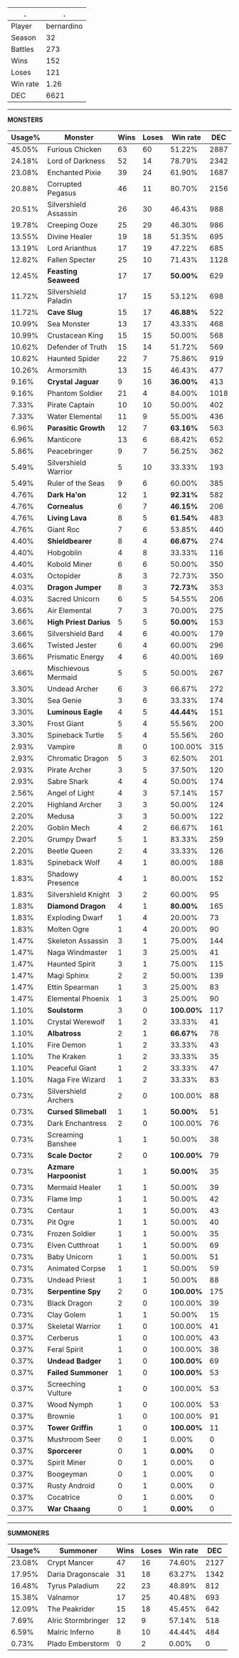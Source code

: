 .|.
|-|-
Player|bernardino
Season|32
Battles|273
Wins|152
Loses|121
Win rate|1.26
DEC|6621

---
**MONSTERS**

Usage%|Monster|Wins|Loses|Win rate|DEC|
-|-|-|-|-|-|
45.05%|Furious Chicken|63|60|51.22%|2887|
24.18%|Lord of Darkness|52|14|78.79%|2342|
23.08%|Enchanted Pixie|39|24|61.90%|1687|
20.88%|Corrupted Pegasus|46|11|80.70%|2156|
20.51%|Silvershield Assassin|26|30|46.43%|988|
19.78%|Creeping Ooze|25|29|46.30%|986|
13.55%|Divine Healer|19|18|51.35%|695|
13.19%|Lord Arianthus|17|19|47.22%|685|
12.82%|Fallen Specter|25|10|71.43%|1128|
12.45%|**Feasting Seaweed**|17|17|**50.00%**|629|
11.72%|Silvershield Paladin|17|15|53.12%|698|
11.72%|**Cave Slug**|15|17|**46.88%**|522|
10.99%|Sea Monster|13|17|43.33%|468|
10.99%|Crustacean King|15|15|50.00%|568|
10.62%|Defender of Truth|15|14|51.72%|569|
10.62%|Haunted Spider|22|7|75.86%|919|
10.26%|Armorsmith|13|15|46.43%|477|
9.16%|**Crystal Jaguar**|9|16|**36.00%**|413|
9.16%|Phantom Soldier|21|4|84.00%|1018|
7.33%|Pirate Captain|10|10|50.00%|402|
7.33%|Water Elemental|11|9|55.00%|436|
6.96%|**Parasitic Growth**|12|7|**63.16%**|563|
6.96%|Manticore|13|6|68.42%|652|
5.86%|Peacebringer|9|7|56.25%|362|
5.49%|Silvershield Warrior|5|10|33.33%|193|
5.49%|Ruler of the Seas|9|6|60.00%|385|
4.76%|**Dark Ha'on**|12|1|**92.31%**|582|
4.76%|**Cornealus**|6|7|**46.15%**|206|
4.76%|**Living Lava**|8|5|**61.54%**|483|
4.76%|Giant Roc|7|6|53.85%|440|
4.40%|**Shieldbearer**|8|4|**66.67%**|274|
4.40%|Hobgoblin|4|8|33.33%|116|
4.40%|Kobold Miner|6|6|50.00%|350|
4.03%|Octopider|8|3|72.73%|350|
4.03%|**Dragon Jumper**|8|3|**72.73%**|353|
4.03%|Sacred Unicorn|6|5|54.55%|206|
3.66%|Air Elemental|7|3|70.00%|275|
3.66%|**High Priest Darius**|5|5|**50.00%**|153|
3.66%|Silvershield Bard|4|6|40.00%|179|
3.66%|Twisted Jester|6|4|60.00%|296|
3.66%|Prismatic Energy|4|6|40.00%|169|
3.66%|Mischievous Mermaid|5|5|50.00%|267|
3.30%|Undead Archer|6|3|66.67%|272|
3.30%|Sea Genie|3|6|33.33%|174|
3.30%|**Luminous Eagle**|4|5|**44.44%**|151|
3.30%|Frost Giant|5|4|55.56%|200|
3.30%|Spineback Turtle|5|4|55.56%|260|
2.93%|Vampire|8|0|100.00%|315|
2.93%|Chromatic Dragon|5|3|62.50%|201|
2.93%|Pirate Archer|3|5|37.50%|120|
2.93%|Sabre Shark|4|4|50.00%|174|
2.56%|Angel of Light|4|3|57.14%|157|
2.20%|Highland Archer|3|3|50.00%|124|
2.20%|Medusa|3|3|50.00%|122|
2.20%|Goblin Mech|4|2|66.67%|161|
2.20%|Grumpy Dwarf|5|1|83.33%|259|
2.20%|Beetle Queen|2|4|33.33%|126|
1.83%|Spineback Wolf|4|1|80.00%|188|
1.83%|Shadowy Presence|4|1|80.00%|152|
1.83%|Silvershield Knight|3|2|60.00%|95|
1.83%|**Diamond Dragon**|4|1|**80.00%**|165|
1.83%|Exploding Dwarf|1|4|20.00%|73|
1.83%|Molten Ogre|1|4|20.00%|90|
1.47%|Skeleton Assassin|3|1|75.00%|144|
1.47%|Naga Windmaster|1|3|25.00%|41|
1.47%|Haunted Spirit|3|1|75.00%|115|
1.47%|Magi Sphinx|2|2|50.00%|139|
1.47%|Ettin Spearman|1|3|25.00%|83|
1.47%|Elemental Phoenix|1|3|25.00%|90|
1.10%|**Soulstorm**|3|0|**100.00%**|117|
1.10%|Crystal Werewolf|1|2|33.33%|41|
1.10%|**Albatross**|2|1|**66.67%**|78|
1.10%|Fire Demon|1|2|33.33%|43|
1.10%|The Kraken|1|2|33.33%|35|
1.10%|Peaceful Giant|1|2|33.33%|47|
1.10%|Naga Fire Wizard|1|2|33.33%|83|
0.73%|Silvershield Archers|2|0|100.00%|88|
0.73%|**Cursed Slimeball**|1|1|**50.00%**|51|
0.73%|Dark Enchantress|2|0|100.00%|76|
0.73%|Screaming Banshee|1|1|50.00%|38|
0.73%|**Scale Doctor**|2|0|**100.00%**|79|
0.73%|**Azmare Harpoonist**|1|1|**50.00%**|35|
0.73%|Mermaid Healer|1|1|50.00%|39|
0.73%|Flame Imp|1|1|50.00%|42|
0.73%|Centaur|1|1|50.00%|43|
0.73%|Pit Ogre|1|1|50.00%|40|
0.73%|Frozen Soldier|1|1|50.00%|35|
0.73%|Elven Cutthroat|1|1|50.00%|69|
0.73%|Baby Unicorn|1|1|50.00%|51|
0.73%|Animated Corpse|1|1|50.00%|59|
0.73%|Undead Priest|1|1|50.00%|88|
0.73%|**Serpentine Spy**|2|0|**100.00%**|175|
0.73%|Black Dragon|2|0|100.00%|39|
0.73%|Clay Golem|1|1|50.00%|15|
0.37%|Skeletal Warrior|1|0|100.00%|41|
0.37%|Cerberus|1|0|100.00%|43|
0.37%|Feral Spirit|1|0|100.00%|38|
0.37%|**Undead Badger**|1|0|**100.00%**|69|
0.37%|**Failed Summoner**|1|0|**100.00%**|53|
0.37%|Screeching Vulture|1|0|100.00%|53|
0.37%|Wood Nymph|1|0|100.00%|53|
0.37%|Brownie|1|0|100.00%|91|
0.37%|**Tower Griffin**|1|0|**100.00%**|11|
0.37%|Mushroom Seer|0|1|0.00%|0|
0.37%|**Sporcerer**|0|1|**0.00%**|0|
0.37%|Spirit Miner|0|1|0.00%|0|
0.37%|Boogeyman|0|1|0.00%|0|
0.37%|Rusty Android|0|1|0.00%|0|
0.37%|Cocatrice|0|1|0.00%|0|
0.37%|**War Chaang**|0|1|**0.00%**|0|

---
**SUMMONERS**

Usage%|Summoner|Wins|Loses|Win rate|DEC|
-|-|-|-|-|-|
23.08%|Crypt Mancer|47|16|74.60%|2127|
17.95%|Daria Dragonscale|31|18|63.27%|1342|
16.48%|Tyrus Paladium|22|23|48.89%|812|
15.38%|Valnamor|17|25|40.48%|693|
12.09%|The Peakrider|15|18|45.45%|642|
7.69%|Alric Stormbringer|12|9|57.14%|518|
6.59%|Malric Inferno|8|10|44.44%|484|
0.73%|Plado Emberstorm|0|2|0.00%|0|
